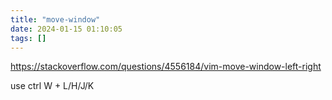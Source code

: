 ```yaml
---
title: "move-window"
date: 2024-01-15 01:10:05
tags: []
---
```

https://stackoverflow.com/questions/4556184/vim-move-window-left-right

use ctrl W + L/H/J/K

